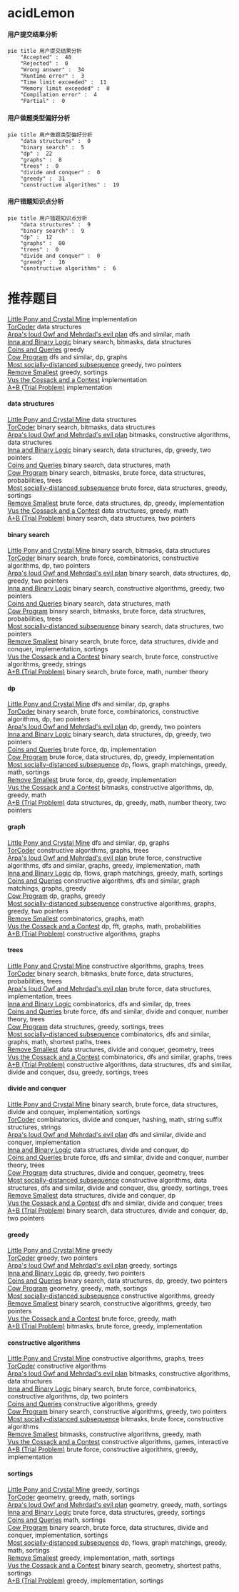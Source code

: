 # acidLemon
<!-- tabs:start -->
#### **用户提交结果分析**

```mermaid
pie title 用户提交结果分析
    "Accepted" :  48
    "Rejected" :  0
    "Wrong answer" :  34
    "Runtime error" :  3
    "Time limit exceeded" :  11
    "Memory limit exceeded" :  0
    "Compilation error" :  4
    "Partial" :  0
```
#### **用户做题类型偏好分析**

```mermaid
pie title 用户做题类型偏好分析
    "data structures" :  0
    "binary search" :  5
    "dp" :  22
    "graphs" :  8
    "trees" :  0
    "divide and conquer" :  0
    "greedy" :  31
    "constructive algorithms" :  19
```
#### **用户错题知识点分析**

```mermaid
pie title 用户错题知识点分析
    "data structures" :  9
    "binary search" :  9
    "dp" :  12
    "graphs" :  00
    "trees" :  0
    "divide and conquer" :  0
    "greedy" :  16
    "constructive algorithms" :  6
```
<!-- tabs:end -->
# 推荐题目
[Little Pony and Crystal Mine](http://codeforces.com/problemset/problem/454/A)		implementation		  
[TorCoder](http://codeforces.com/problemset/problem/240/F)		data structures		  
[Arpa's loud Owf and Mehrdad's evil plan](http://codeforces.com/problemset/problem/741/A)		dfs and similar,
                        math		  
[Inna and Binary Logic](http://codeforces.com/problemset/problem/400/E)		binary search,
                        bitmasks,
                        data structures		  
[Coins and Queries](http://codeforces.com/problemset/problem/1003/D)		greedy		  
[Cow Program](http://codeforces.com/problemset/problem/283/B)		dfs and similar,
                        dp,
                        graphs		  
[Most socially-distanced subsequence](http://codeforces.com/problemset/problem/1364/B)		greedy,
                        two pointers		  
[Remove Smallest](http://codeforces.com/problemset/problem/1399/A)		greedy,
                        sortings		  
[Vus the Cossack and a Contest](http://codeforces.com/problemset/problem/1186/A)		implementation		  
[A+B (Trial Problem)](http://codeforces.com/problemset/problem/1351/A)		implementation		  
<!-- tabs:start -->
#### **data structures**
[Little Pony and Crystal Mine](http://codeforces.com/problemset/problem/240/F)		data structures		  
[TorCoder](http://codeforces.com/problemset/problem/400/E)		binary search,
                        bitmasks,
                        data structures		  
[Arpa's loud Owf and Mehrdad's evil plan](http://codeforces.com/problemset/problem/888/G)		bitmasks,
                        constructive algorithms,
                        data structures		  
[Inna and Binary Logic](http://codeforces.com/problemset/problem/1492/C)		binary search,
                        data structures,
                        dp,
                        greedy,
                        two pointers		  
[Coins and Queries](http://codeforces.com/problemset/problem/1490/G)		binary search,
                        data structures,
                        math		  
[Cow Program](http://codeforces.com/problemset/problem/1479/D)		binary search,
                        bitmasks,
                        brute force,
                        data structures,
                        probabilities,
                        trees		  
[Most socially-distanced subsequence](http://codeforces.com/problemset/problem/1497/A)		brute force,
                        data structures,
                        greedy,
                        sortings		  
[Remove Smallest](http://codeforces.com/problemset/problem/1491/C)		brute force,
                        data structures,
                        dp,
                        greedy,
                        implementation		  
[Vus the Cossack and a Contest](http://codeforces.com/problemset/problem/1492/B)		data structures,
                        greedy,
                        math		  
[A+B (Trial Problem)](http://codeforces.com/problemset/problem/1436/E)		binary search,
                        data structures,
                        two pointers		  
#### **binary search**
[Little Pony and Crystal Mine](http://codeforces.com/problemset/problem/400/E)		binary search,
                        bitmasks,
                        data structures		  
[TorCoder](http://codeforces.com/problemset/problem/1366/E)		binary search,
                        brute force,
                        combinatorics,
                        constructive algorithms,
                        dp,
                        two pointers		  
[Arpa's loud Owf and Mehrdad's evil plan](http://codeforces.com/problemset/problem/1492/C)		binary search,
                        data structures,
                        dp,
                        greedy,
                        two pointers		  
[Inna and Binary Logic](http://codeforces.com/problemset/problem/1463/D)		binary search,
                        constructive algorithms,
                        greedy,
                        two pointers		  
[Coins and Queries](http://codeforces.com/problemset/problem/1490/G)		binary search,
                        data structures,
                        math		  
[Cow Program](http://codeforces.com/problemset/problem/1479/D)		binary search,
                        bitmasks,
                        brute force,
                        data structures,
                        probabilities,
                        trees		  
[Most socially-distanced subsequence](http://codeforces.com/problemset/problem/1436/E)		binary search,
                        data structures,
                        two pointers		  
[Remove Smallest](http://codeforces.com/problemset/problem/1461/D)		binary search,
                        brute force,
                        data structures,
                        divide and conquer,
                        implementation,
                        sortings		  
[Vus the Cossack and a Contest](http://codeforces.com/problemset/problem/1493/C)		binary search,
                        brute force,
                        constructive algorithms,
                        greedy,
                        strings		  
[A+B (Trial Problem)](http://codeforces.com/problemset/problem/1487/D)		binary search,
                        brute force,
                        math,
                        number theory		  
#### **dp**
[Little Pony and Crystal Mine](http://codeforces.com/problemset/problem/283/B)		dfs and similar,
                        dp,
                        graphs		  
[TorCoder](http://codeforces.com/problemset/problem/1366/E)		binary search,
                        brute force,
                        combinatorics,
                        constructive algorithms,
                        dp,
                        two pointers		  
[Arpa's loud Owf and Mehrdad's evil plan](http://codeforces.com/problemset/problem/1372/E)		dp,
                        greedy,
                        two pointers		  
[Inna and Binary Logic](http://codeforces.com/problemset/problem/1492/C)		binary search,
                        data structures,
                        dp,
                        greedy,
                        two pointers		  
[Coins and Queries](https://codeforces.com/contest/1457/problem/C)		brute force,
                        dp,
                        implementation		  
[Cow Program](http://codeforces.com/problemset/problem/1491/C)		brute force,
                        data structures,
                        dp,
                        greedy,
                        implementation		  
[Most socially-distanced subsequence](http://codeforces.com/problemset/problem/1437/C)		dp,
                        flows,
                        graph matchings,
                        greedy,
                        math,
                        sortings		  
[Remove Smallest](http://codeforces.com/problemset/problem/1499/B)		brute force,
                        dp,
                        greedy,
                        implementation		  
[Vus the Cossack and a Contest](http://codeforces.com/problemset/problem/1491/D)		bitmasks,
                        constructive algorithms,
                        dp,
                        greedy,
                        math		  
[A+B (Trial Problem)](http://codeforces.com/problemset/problem/1497/E1)		data structures,
                        dp,
                        greedy,
                        math,
                        number theory,
                        two pointers		  
#### **graph**
[Little Pony and Crystal Mine](http://codeforces.com/problemset/problem/283/B)		dfs and similar,
                        dp,
                        graphs		  
[TorCoder](http://codeforces.com/problemset/problem/639/B)		constructive algorithms,
                        graphs,
                        trees		  
[Arpa's loud Owf and Mehrdad's evil plan](http://codeforces.com/problemset/problem/1487/C)		brute force,
                        constructive algorithms,
                        dfs and similar,
                        graphs,
                        greedy,
                        implementation,
                        math		  
[Inna and Binary Logic](http://codeforces.com/problemset/problem/1437/C)		dp,
                        flows,
                        graph matchings,
                        greedy,
                        math,
                        sortings		  
[Coins and Queries](http://codeforces.com/problemset/problem/1470/D)		constructive algorithms,
                        dfs and similar,
                        graph matchings,
                        graphs,
                        greedy		  
[Cow Program](http://codeforces.com/problemset/problem/1476/C)		dp,
                        graphs,
                        greedy		  
[Most socially-distanced subsequence](http://codeforces.com/problemset/problem/1304/D)		constructive algorithms,
                        graphs,
                        greedy,
                        two pointers		  
[Remove Smallest](http://codeforces.com/problemset/problem/1475/C)		combinatorics,
                        graphs,
                        math		  
[Vus the Cossack and a Contest](http://codeforces.com/problemset/problem/553/E)		dp,
                        fft,
                        graphs,
                        math,
                        probabilities		  
[A+B (Trial Problem)](http://codeforces.com/problemset/problem/1495/C)		constructive algorithms,
                        graphs		  
#### **trees**
[Little Pony and Crystal Mine](http://codeforces.com/problemset/problem/639/B)		constructive algorithms,
                        graphs,
                        trees		  
[TorCoder](http://codeforces.com/problemset/problem/1479/D)		binary search,
                        bitmasks,
                        brute force,
                        data structures,
                        probabilities,
                        trees		  
[Arpa's loud Owf and Mehrdad's evil plan](http://codeforces.com/problemset/problem/1511/C)		brute force,
                        data structures,
                        implementation,
                        trees		  
[Inna and Binary Logic](http://codeforces.com/problemset/problem/1499/F)		combinatorics,
                        dfs and similar,
                        dp,
                        trees		  
[Coins and Queries](http://codeforces.com/problemset/problem/1491/E)		brute force,
                        dfs and similar,
                        divide and conquer,
                        number theory,
                        trees		  
[Cow Program](http://codeforces.com/problemset/problem/1466/D)		data structures,
                        greedy,
                        sortings,
                        trees		  
[Most socially-distanced subsequence](http://codeforces.com/problemset/problem/1495/D)		combinatorics,
                        dfs and similar,
                        graphs,
                        math,
                        shortest paths,
                        trees		  
[Remove Smallest](http://codeforces.com/problemset/problem/1303/G)		data structures,
                        divide and conquer,
                        geometry,
                        trees		  
[Vus the Cossack and a Contest](http://codeforces.com/problemset/problem/1454/E)		combinatorics,
                        dfs and similar,
                        graphs,
                        trees		  
[A+B (Trial Problem)](http://codeforces.com/problemset/problem/1494/D)		constructive algorithms,
                        data structures,
                        dfs and similar,
                        divide and conquer,
                        dsu,
                        greedy,
                        sortings,
                        trees		  
#### **divide and conquer**
[Little Pony and Crystal Mine](http://codeforces.com/problemset/problem/1461/D)		binary search,
                        brute force,
                        data structures,
                        divide and conquer,
                        implementation,
                        sortings		  
[TorCoder](http://codeforces.com/problemset/problem/1466/G)		combinatorics,
                        divide and conquer,
                        hashing,
                        math,
                        string suffix structures,
                        strings		  
[Arpa's loud Owf and Mehrdad's evil plan](http://codeforces.com/problemset/problem/1490/D)		dfs and similar,
                        divide and conquer,
                        implementation		  
[Inna and Binary Logic](https://codeforces.com/contest/1483/problem/C)		data structures,
                        divide and conquer,
                        dp		  
[Coins and Queries](http://codeforces.com/problemset/problem/1491/E)		brute force,
                        dfs and similar,
                        divide and conquer,
                        number theory,
                        trees		  
[Cow Program](http://codeforces.com/problemset/problem/1303/G)		data structures,
                        divide and conquer,
                        geometry,
                        trees		  
[Most socially-distanced subsequence](http://codeforces.com/problemset/problem/1494/D)		constructive algorithms,
                        data structures,
                        dfs and similar,
                        divide and conquer,
                        dsu,
                        greedy,
                        sortings,
                        trees		  
[Remove Smallest](http://codeforces.com/problemset/problem/1482/E)		data structures,
                        divide and conquer,
                        dp		  
[Vus the Cossack and a Contest](http://codeforces.com/problemset/problem/566/C)		dfs and similar,
                        divide and conquer,
                        trees		  
[A+B (Trial Problem)](http://codeforces.com/problemset/problem/1428/F)		binary search,
                        data structures,
                        divide and conquer,
                        dp,
                        two pointers		  
#### **greedy**
[Little Pony and Crystal Mine](http://codeforces.com/problemset/problem/1003/D)		greedy		  
[TorCoder](http://codeforces.com/problemset/problem/1364/B)		greedy,
                        two pointers		  
[Arpa's loud Owf and Mehrdad's evil plan](http://codeforces.com/problemset/problem/1399/A)		greedy,
                        sortings		  
[Inna and Binary Logic](http://codeforces.com/problemset/problem/1372/E)		dp,
                        greedy,
                        two pointers		  
[Coins and Queries](http://codeforces.com/problemset/problem/1492/C)		binary search,
                        data structures,
                        dp,
                        greedy,
                        two pointers		  
[Cow Program](https://codeforces.com/contest/1496/problem/C)		geometry,
                        greedy,
                        math,
                        sortings		  
[Most socially-distanced subsequence](http://codeforces.com/problemset/problem/1493/A)		constructive algorithms,
                        greedy		  
[Remove Smallest](http://codeforces.com/problemset/problem/1463/D)		binary search,
                        constructive algorithms,
                        greedy,
                        two pointers		  
[Vus the Cossack and a Contest](http://codeforces.com/problemset/problem/1462/C)		brute force,
                        greedy,
                        math		  
[A+B (Trial Problem)](http://codeforces.com/problemset/problem/1494/B)		bitmasks,
                        brute force,
                        greedy,
                        implementation		  
#### **constructive algorithms**
[Little Pony and Crystal Mine](http://codeforces.com/problemset/problem/639/B)		constructive algorithms,
                        graphs,
                        trees		  
[TorCoder](https://codeforces.com/contest/1173/problem/F)		constructive algorithms		  
[Arpa's loud Owf and Mehrdad's evil plan](http://codeforces.com/problemset/problem/888/G)		bitmasks,
                        constructive algorithms,
                        data structures		  
[Inna and Binary Logic](http://codeforces.com/problemset/problem/1366/E)		binary search,
                        brute force,
                        combinatorics,
                        constructive algorithms,
                        dp,
                        two pointers		  
[Coins and Queries](http://codeforces.com/problemset/problem/1493/A)		constructive algorithms,
                        greedy		  
[Cow Program](http://codeforces.com/problemset/problem/1463/D)		binary search,
                        constructive algorithms,
                        greedy,
                        two pointers		  
[Most socially-distanced subsequence](https://codeforces.com/contest/1456/problem/B)		bitmasks,
                        brute force,
                        constructive algorithms		  
[Remove Smallest](http://codeforces.com/problemset/problem/1492/D)		bitmasks,
                        constructive algorithms,
                        greedy,
                        math		  
[Vus the Cossack and a Contest](https://codeforces.com/contest/1504/problem/D)		constructive algorithms,
                        games,
                        interactive		  
[A+B (Trial Problem)](https://codeforces.com/contest/1483/problem/A)		brute force,
                        constructive algorithms,
                        greedy,
                        implementation		  
#### **sortings**
[Little Pony and Crystal Mine](http://codeforces.com/problemset/problem/1399/A)		greedy,
                        sortings		  
[TorCoder](https://codeforces.com/contest/1496/problem/C)		geometry,
                        greedy,
                        math,
                        sortings		  
[Arpa's loud Owf and Mehrdad's evil plan](http://codeforces.com/problemset/problem/1495/A)		geometry,
                        greedy,
                        math,
                        sortings		  
[Inna and Binary Logic](http://codeforces.com/problemset/problem/1497/A)		brute force,
                        data structures,
                        greedy,
                        sortings		  
[Coins and Queries](http://codeforces.com/problemset/problem/1427/A)		math,
                        sortings		  
[Cow Program](http://codeforces.com/problemset/problem/1461/D)		binary search,
                        brute force,
                        data structures,
                        divide and conquer,
                        implementation,
                        sortings		  
[Most socially-distanced subsequence](http://codeforces.com/problemset/problem/1437/C)		dp,
                        flows,
                        graph matchings,
                        greedy,
                        math,
                        sortings		  
[Remove Smallest](http://codeforces.com/problemset/problem/1473/A)		greedy,
                        implementation,
                        math,
                        sortings		  
[Vus the Cossack and a Contest](http://codeforces.com/problemset/problem/1486/B)		binary search,
                        geometry,
                        shortest paths,
                        sortings		  
[A+B (Trial Problem)](http://codeforces.com/problemset/problem/1480/B)		greedy,
                        implementation,
                        sortings		  
<!-- tabs:end -->
